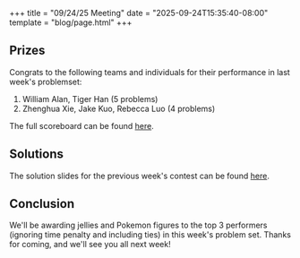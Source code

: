+++
title = "09/24/25 Meeting"
date = "2025-09-24T15:35:40-08:00"
template = "blog/page.html"
+++

## Prizes

Congrats to the following teams and individuals for their performance in last week's problemset:
1. William Alan, Tiger Han (5 problems)
2. Zhenghua Xie, Jake Kuo, Rebecca Luo (4 problems)

The full scoreboard can be found [here](https://codeforces.com/group/uQ5Rzs0rZ6/contest/635934/standings/groupmates/true).

## Solutions

The solution slides for the previous week's contest can be found [here](https://docs.google.com/presentation/d/1YNkboQT6eetjx0liVDTK125dhVE4dGtwz9ce6BAzyro/edit?usp=sharing).

## Conclusion

We'll be awarding jellies and Pokemon figures to the top 3 performers (ignoring time penalty and including ties) in this week's problem set.
Thanks for coming, and we'll see you all next week!
